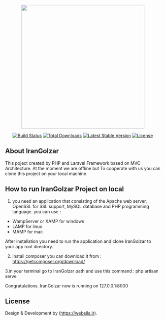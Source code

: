 <p align="center"><img src="https://res.cloudinary.com/dtfbvvkyp/image/upload/v1566331377/laravel-logolockup-cmyk-red.svg" width="400"></p>

<p align="center">
<a href="https://travis-ci.org/laravel/framework"><img src="https://travis-ci.org/laravel/framework.svg" alt="Build Status"></a>
<a href="https://packagist.org/packages/laravel/framework"><img src="https://poser.pugx.org/laravel/framework/d/total.svg" alt="Total Downloads"></a>
<a href="https://packagist.org/packages/laravel/framework"><img src="https://poser.pugx.org/laravel/framework/v/stable.svg" alt="Latest Stable Version"></a>
<a href="https://packagist.org/packages/laravel/framework"><img src="https://poser.pugx.org/laravel/framework/license.svg" alt="License"></a>
</p>

## About IranGolzar

This poject created by PHP and Laravel Framework based on MVC Architecture. At the moment we are offline but To cooperate with us you can clone this project on your local machine.

## How to run IranGolzar Project on local

1. you need an application that consisting of the Apache web server, OpenSSL for SSL support, MySQL database and PHP programming language.
you can use :
- WampServer or XAMP for windows
- LAMP for linux
- MAMP for mac

After installation you need to run the application and clone IranGolzar to your app root directory.

2. install composer
you can download it from : https://getcomposer.org/download/

3.in your terminal go to IranGolzar path and use this command :
php artisan serve

Congratulations.
IranGolzar now is running on 127.0.0.1:8000


## License

Design & Development by (https://websila.ir).

